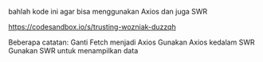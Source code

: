 bahlah kode ini agar bisa menggunakan Axios dan juga SWR

https://codesandbox.io/s/trusting-wozniak-duzzqh 

Beberapa catatan:
Ganti Fetch menjadi Axios
Gunakan Axios kedalam SWR
Gunakan SWR untuk menampilkan data
